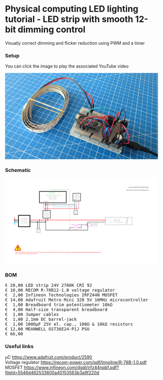 # Physical computing LED lighting tutorial - LED strip with smooth 12-bit dimming control

Visually correct dimming and flicker reduction using PWM and a timer

### Setup

You can click the image to play the associated YouTube video

[![Alt text](Assets/5c%20result.jpg)](https://www.youtube.com/)

### Schematic

![](Assets/5c%20schematic.png)

### BOM

<pre>
€ 20,00 LED strip 24V 2700K CRI 92
€ 10,00 RECOM R-78B12-1.0 voltage regulator
€  2,00 Infineon Technologies IRFZ44N MOSFET
€ 14,00 Adafruit Metro Mini 328 5V 16MHz microcontroller
€  1,00 Breadboard trim potentiometer 10kΩ
€  4,00 Half-size transparent breadboard
€  1,00 Jumper cables
€  1,00 2,1mm DC barrel-jack
€  1,00 1000µF 25V el. cap., 100Ω & 10kΩ resistors
€ 12,00 MEANWELL GST36E24-P1J PSU
€ 66,00
</pre>  

### Useful links  

μC https://www.adafruit.com/product/2590  
Voltage regulator https://recom-power.com/pdf/Innoline/R-78B-1.0.pdf  
MOSFET https://www.infineon.com/dgdl/irfz44npbf.pdf?fileId=5546d462533600a40153563b3a9f220d  
